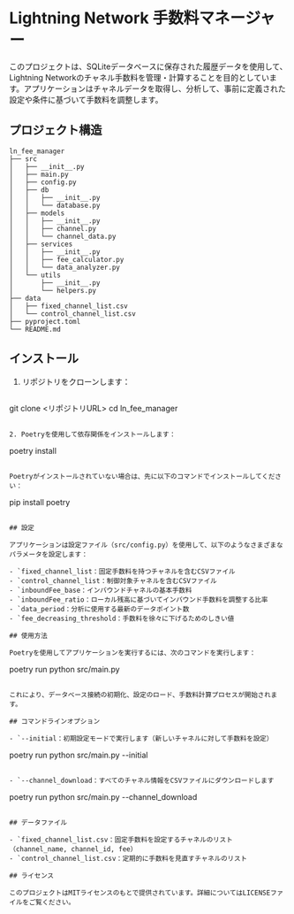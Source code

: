 # Lightning Network 手数料マネージャー

このプロジェクトは、SQLiteデータベースに保存された履歴データを使用して、Lightning Networkのチャネル手数料を管理・計算することを目的としています。アプリケーションはチャネルデータを取得し、分析して、事前に定義された設定や条件に基づいて手数料を調整します。

## プロジェクト構造

```
ln_fee_manager
├── src
│   ├── __init__.py
│   ├── main.py
│   ├── config.py
│   ├── db
│   │   ├── __init__.py
│   │   └── database.py
│   ├── models
│   │   ├── __init__.py
│   │   ├── channel.py
│   │   └── channel_data.py
│   ├── services
│   │   ├── __init__.py
│   │   ├── fee_calculator.py
│   │   └── data_analyzer.py
│   └── utils
│       ├── __init__.py
│       └── helpers.py
├── data
│   ├── fixed_channel_list.csv
│   └── control_channel_list.csv
├── pyproject.toml
└── README.md
```

## インストール

1. リポジトリをクローンします：
   ```
git clone <リポジトリURL>
cd ln_fee_manager
   ```

2. Poetryを使用して依存関係をインストールします：
   ```
   poetry install
   ```

   Poetryがインストールされていない場合は、先に以下のコマンドでインストールしてください：

   ```
   pip install poetry
   ```

## 設定

アプリケーションは設定ファイル（src/config.py）を使用して、以下のようなさまざまなパラメータを設定します：

- `fixed_channel_list：固定手数料を持つチャネルを含むCSVファイル
- `control_channel_list：制御対象チャネルを含むCSVファイル
- `inboundFee_base：インバウンドチャネルの基本手数料
- `inboundFee_ratio：ローカル残高に基づいてインバウンド手数料を調整する比率
- `data_period：分析に使用する最新のデータポイント数
- `fee_decreasing_threshold：手数料を徐々に下げるためのしきい値

## 使用方法

Poetryを使用してアプリケーションを実行するには、次のコマンドを実行します：
```
poetry run python src/main.py
```

これにより、データベース接続の初期化、設定のロード、手数料計算プロセスが開始されます。

## コマンドラインオプション

- `--initial：初期設定モードで実行します（新しいチャネルに対して手数料を設定）
```
poetry run python src/main.py --initial
```

- `--channel_download：すべてのチャネル情報をCSVファイルにダウンロードします
```
poetry run python src/main.py --channel_download
```

## データファイル  

- `fixed_channel_list.csv：固定手数料を設定するチャネルのリスト（channel_name, channel_id, fee）
- `control_channel_list.csv：定期的に手数料を見直すチャネルのリスト

## ライセンス

このプロジェクトはMITライセンスのもとで提供されています。詳細についてはLICENSEファイルをご覧ください。